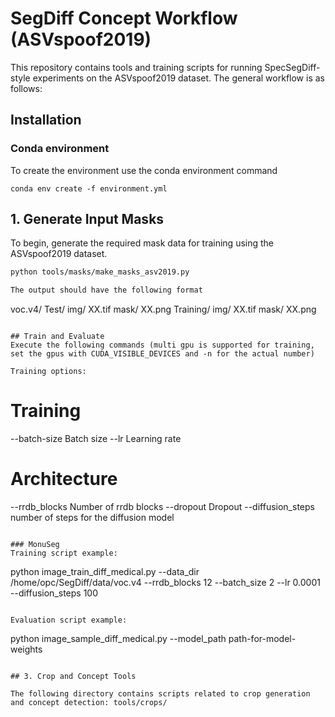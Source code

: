 # SegDiff Concept Workflow (ASVspoof2019)

This repository contains tools and training scripts for running SpecSegDiff-style experiments on the ASVspoof2019 dataset. The general workflow is as follows:

## Installation
### Conda environment
To create the environment use the conda environment command
```
conda env create -f environment.yml
```

## 1. Generate Input Masks

To begin, generate the required mask data for training using the ASVspoof2019 dataset.

```bash
python tools/masks/make_masks_asv2019.py

The output should have the following format
```
voc.v4/
    Test/
        img/
            XX.tif
        mask/
            XX.png
    Training/
        img/
            XX.tif
        mask/
            XX.png
```

## Train and Evaluate
Execute the following commands (multi gpu is supported for training, set the gpus with CUDA_VISIBLE_DEVICES and -n for the actual number)

Training options:
```
# Training
--batch-size    Batch size
--lr            Learning rate

# Architecture
--rrdb_blocks       Number of rrdb blocks
--dropout           Dropout
--diffusion_steps   number of steps for the diffusion model
```

### MonuSeg
Training script example:
```
python image_train_diff_medical.py --data_dir /home/opc/SegDiff/data/voc.v4 --rrdb_blocks 12 --batch_size 2 --lr 0.0001 --diffusion_steps 100
```

Evaluation script example:
```
python image_sample_diff_medical.py --model_path path-for-model-weights
```

## 3. Crop and Concept Tools

The following directory contains scripts related to crop generation and concept detection: tools/crops/
